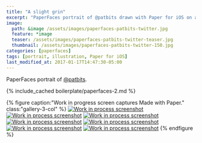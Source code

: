 ```yaml
---
title: "A slight grin"
excerpt: "PaperFaces portrait of @patbits drawn with Paper for iOS on an iPad."
image: 
  path: &image /assets/images/paperfaces-patbits-twitter.jpg 
  feature: *image
  teaser: /assets/images/paperfaces-patbits-twitter-teaser.jpg
  thumbnail: /assets/images/paperfaces-patbits-twitter-150.jpg
categories: [paperfaces]
tags: [portrait, illustration, Paper for iOS]
last_modified_at: 2017-01-17T14:47:30-05:00
---
```


PaperFaces portrait of [@patbits](https://twitter.com/patbits).

{% include_cached boilerplate/paperfaces-2.md %}

{% figure caption:"Work in progress screen captures Made with Paper." class:"gallery-3-col" %}
[![Work in process screenshot](/assets/images/paperfaces-patbits-process-1-600.jpg)](/assets/images/paperfaces-patbits-process-1-lg.jpg)
[![Work in process screenshot](/assets/images/paperfaces-patbits-process-2-600.jpg)](/assets/images/paperfaces-patbits-process-2-lg.jpg)
[![Work in process screenshot](/assets/images/paperfaces-patbits-process-3-600.jpg)](/assets/images/paperfaces-patbits-process-3-lg.jpg)
[![Work in process screenshot](/assets/images/paperfaces-patbits-process-4-600.jpg)](/assets/images/paperfaces-patbits-process-4-lg.jpg)
[![Work in process screenshot](/assets/images/paperfaces-patbits-process-5-600.jpg)](/assets/images/paperfaces-patbits-process-5-lg.jpg)
[![Work in process screenshot](/assets/images/paperfaces-patbits-process-6-600.jpg)](/assets/images/paperfaces-patbits-process-6-lg.jpg)
[![Work in process screenshot](/assets/images/paperfaces-patbits-process-7-600.jpg)](/assets/images/paperfaces-patbits-process-7-lg.jpg)
{% endfigure %}
